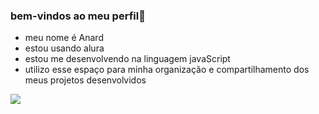 ### bem-vindos ao meu perfil🌸
- meu nome é Anard                                                                                                                                                                                                                                                                
- estou usando alura
- estou me desenvolvendo na linguagem javaScript 
- utilizo esse espaço para minha organização e compartilhamento dos meus projetos desenvolvidos

![](https://media1.tenor.com/m/qoDMHLbo0pQAAAAd/omgsmdb.gif
)
